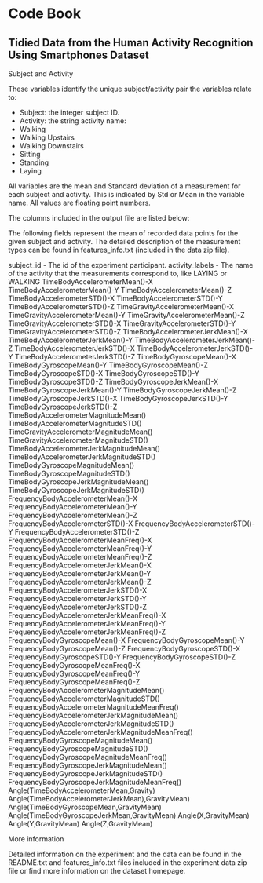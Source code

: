 # Code Book

## Tidied Data from the Human Activity Recognition Using Smartphones Dataset

Subject and Activity

These variables identify the unique subject/activity pair the variables relate to:

 - Subject: the integer subject ID.
 - Activity: the string activity name:
  - Walking
  - Walking Upstairs
  - Walking Downstairs
  - Sitting
  - Standing
  - Laying



All variables are the mean and Standard deviation of a measurement for each subject and activity. This is indicated by Std or  Mean in the variable name.  All values are floating point numbers.

The columns included in the output file are listed below:

The following fields represent the mean of recorded data points for the given subject and activity. The detailed description of the measurement types can be found in features_info.txt (included in the data zip file).

subject_id - The id of the experiment participant.
activity_labels - The name of the activity that the measurements correspond to, like LAYING or WALKING
TimeBodyAccelerometerMean()-X
TimeBodyAccelerometerMean()-Y
TimeBodyAccelerometerMean()-Z
TimeBodyAccelerometerSTD()-X
TimeBodyAccelerometerSTD()-Y
TimeBodyAccelerometerSTD()-Z
TimeGravityAccelerometerMean()-X
TimeGravityAccelerometerMean()-Y
TimeGravityAccelerometerMean()-Z
TimeGravityAccelerometerSTD()-X
TimeGravityAccelerometerSTD()-Y
TimeGravityAccelerometerSTD()-Z
TimeBodyAccelerometerJerkMean()-X
TimeBodyAccelerometerJerkMean()-Y
TimeBodyAccelerometerJerkMean()-Z
TimeBodyAccelerometerJerkSTD()-X
TimeBodyAccelerometerJerkSTD()-Y
TimeBodyAccelerometerJerkSTD()-Z
TimeBodyGyroscopeMean()-X
TimeBodyGyroscopeMean()-Y
TimeBodyGyroscopeMean()-Z
TimeBodyGyroscopeSTD()-X
TimeBodyGyroscopeSTD()-Y
TimeBodyGyroscopeSTD()-Z
TimeBodyGyroscopeJerkMean()-X
TimeBodyGyroscopeJerkMean()-Y
TimeBodyGyroscopeJerkMean()-Z
TimeBodyGyroscopeJerkSTD()-X
TimeBodyGyroscopeJerkSTD()-Y
TimeBodyGyroscopeJerkSTD()-Z
TimeBodyAccelerometerMagnitudeMean()
TimeBodyAccelerometerMagnitudeSTD()
TimeGravityAccelerometerMagnitudeMean()
TimeGravityAccelerometerMagnitudeSTD()
TimeBodyAccelerometerJerkMagnitudeMean()
TimeBodyAccelerometerJerkMagnitudeSTD()
TimeBodyGyroscopeMagnitudeMean()
TimeBodyGyroscopeMagnitudeSTD()
TimeBodyGyroscopeJerkMagnitudeMean()
TimeBodyGyroscopeJerkMagnitudeSTD()
FrequencyBodyAccelerometerMean()-X
FrequencyBodyAccelerometerMean()-Y
FrequencyBodyAccelerometerMean()-Z
FrequencyBodyAccelerometerSTD()-X
FrequencyBodyAccelerometerSTD()-Y
FrequencyBodyAccelerometerSTD()-Z
FrequencyBodyAccelerometerMeanFreq()-X
FrequencyBodyAccelerometerMeanFreq()-Y
FrequencyBodyAccelerometerMeanFreq()-Z
FrequencyBodyAccelerometerJerkMean()-X
FrequencyBodyAccelerometerJerkMean()-Y
FrequencyBodyAccelerometerJerkMean()-Z
FrequencyBodyAccelerometerJerkSTD()-X
FrequencyBodyAccelerometerJerkSTD()-Y
FrequencyBodyAccelerometerJerkSTD()-Z
FrequencyBodyAccelerometerJerkMeanFreq()-X
FrequencyBodyAccelerometerJerkMeanFreq()-Y
FrequencyBodyAccelerometerJerkMeanFreq()-Z
FrequencyBodyGyroscopeMean()-X
FrequencyBodyGyroscopeMean()-Y
FrequencyBodyGyroscopeMean()-Z
FrequencyBodyGyroscopeSTD()-X
FrequencyBodyGyroscopeSTD()-Y
FrequencyBodyGyroscopeSTD()-Z
FrequencyBodyGyroscopeMeanFreq()-X
FrequencyBodyGyroscopeMeanFreq()-Y
FrequencyBodyGyroscopeMeanFreq()-Z
FrequencyBodyAccelerometerMagnitudeMean()
FrequencyBodyAccelerometerMagnitudeSTD()
FrequencyBodyAccelerometerMagnitudeMeanFreq()
FrequencyBodyAccelerometerJerkMagnitudeMean()
FrequencyBodyAccelerometerJerkMagnitudeSTD()
FrequencyBodyAccelerometerJerkMagnitudeMeanFreq()
FrequencyBodyGyroscopeMagnitudeMean()
FrequencyBodyGyroscopeMagnitudeSTD()
FrequencyBodyGyroscopeMagnitudeMeanFreq()
FrequencyBodyGyroscopeJerkMagnitudeMean()
FrequencyBodyGyroscopeJerkMagnitudeSTD()
FrequencyBodyGyroscopeJerkMagnitudeMeanFreq()
Angle(TimeBodyAccelerometerMean,Gravity)
Angle(TimeBodyAccelerometerJerkMean),GravityMean)
Angle(TimeBodyGyroscopeMean,GravityMean)
Angle(TimeBodyGyroscopeJerkMean,GravityMean)
Angle(X,GravityMean)
Angle(Y,GravityMean)
Angle(Z,GravityMean)

More information

Detailed information on the experiment and the data can be found in the README.txt and features_info.txt files included in the experiment data zip file or find more information on the dataset homepage.
